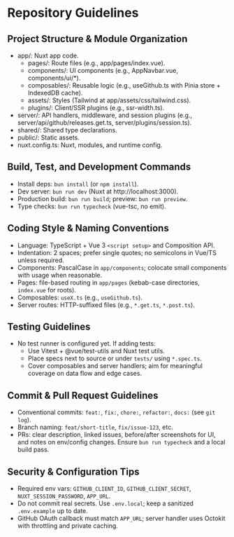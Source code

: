 # Repository Guidelines

## Project Structure & Module Organization
- app/: Nuxt app code.
  - pages/: Route files (e.g., app/pages/index.vue).
  - components/: UI components (e.g., AppNavbar.vue, components/ui/*).
  - composables/: Reusable logic (e.g., useGithub.ts with Pinia store + IndexedDB cache).
  - assets/: Styles (Tailwind at app/assets/css/tailwind.css).
  - plugins/: Client/SSR plugins (e.g., ssr-width.ts).
- server/: API handlers, middleware, and session plugins (e.g., server/api/github/releases.get.ts, server/plugins/session.ts).
- shared/: Shared type declarations.
- public/: Static assets.
- nuxt.config.ts: Nuxt, modules, and runtime config.

## Build, Test, and Development Commands
- Install deps: `bun install` (or `npm install`).
- Dev server: `bun run dev` (Nuxt at http://localhost:3000).
- Production build: `bun run build`; preview: `bun run preview`.
- Type checks: `bun run typecheck` (vue-tsc, no emit).

## Coding Style & Naming Conventions
- Language: TypeScript + Vue 3 `<script setup>` and Composition API.
- Indentation: 2 spaces; prefer single quotes; no semicolons in Vue/TS unless required.
- Components: PascalCase in `app/components`; colocate small components with usage when reasonable.
- Pages: file-based routing in `app/pages` (kebab-case directories, `index.vue` for roots).
- Composables: `useX.ts` (e.g., `useGithub.ts`).
- Server routes: HTTP-suffixed files (e.g., `*.get.ts`, `*.post.ts`).

## Testing Guidelines
- No test runner is configured yet. If adding tests:
  - Use Vitest + @vue/test-utils and Nuxt test utils.
  - Place specs next to source or under `tests/` using `*.spec.ts`.
  - Cover composables and server handlers; aim for meaningful coverage on data flow and edge cases.

## Commit & Pull Request Guidelines
- Conventional commits: `feat:`, `fix:`, `chore:`, `refactor:`, `docs:` (see `git log`).
- Branch naming: `feat/short-title`, `fix/issue-123`, etc.
- PRs: clear description, linked issues, before/after screenshots for UI, and notes on env/config changes. Ensure `bun run typecheck` and a local build pass.

## Security & Configuration Tips
- Required env vars: `GITHUB_CLIENT_ID`, `GITHUB_CLIENT_SECRET`, `NUXT_SESSION_PASSWORD`, `APP_URL`.
- Do not commit real secrets. Use `.env.local`; keep a sanitized `.env.example` up to date.
- GitHub OAuth callback must match `APP_URL`; server handler uses Octokit with throttling and private caching.
